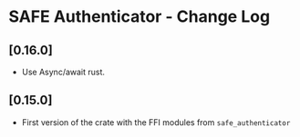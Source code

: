 # SAFE Authenticator - Change Log

## [0.16.0]
- Use Async/await rust.

## [0.15.0]
- First version of the crate with the FFI modules from `safe_authenticator`
